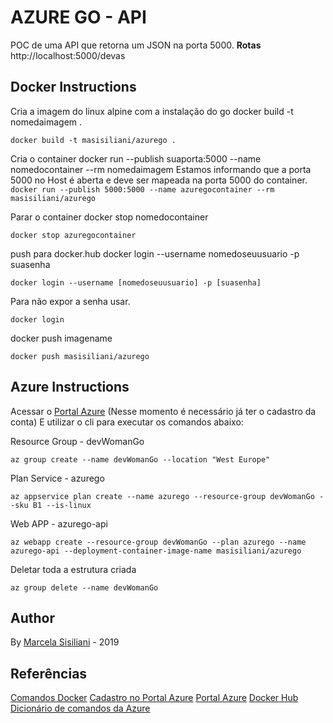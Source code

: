 # AZURE GO - API

POC de uma API que retorna um JSON na porta 5000.
**Rotas**
http://localhost:5000/devas


## Docker Instructions  
Cria a imagem do linux alpine com a instalação do go
docker build -t nomedaimagem .

``docker build -t masisiliani/azurego .``

Cria o container 
docker run --publish suaporta:5000 --name nomedocontainer --rm nomedaimagem
Estamos informando que a porta 5000 no Host é aberta e deve ser mapeada na porta 5000 do container.
``docker run --publish 5000:5000 --name azuregocontainer --rm masisiliani/azurego``

Parar o container
docker stop nomedocontainer

``docker stop azuregocontainer``

push para docker.hub
docker login --username nomedoseuusuario -p suasenha

``docker login --username [nomedoseuusuario] -p [suasenha]``

Para não expor a senha usar.

``docker login`` 


docker push imagename

``docker push masisiliani/azurego``

## Azure Instructions 

Acessar o [Portal Azure](https://portal.azure.com/#home) (Nesse momento é necessário já ter o cadastro da conta)
E utilizar o cli para executar os comandos abaixo: 

Resource Group - devWomanGo

``az group create --name devWomanGo --location "West Europe"``

Plan Service - azurego

``az appservice plan create --name azurego --resource-group devWomanGo --sku B1 --is-linux``

Web APP - azurego-api

``az webapp create --resource-group devWomanGo --plan azurego --name azurego-api --deployment-container-image-name masisiliani/azurego``

Deletar toda a estrutura criada

``az group delete --name devWomanGo``

## Author

By [Marcela Sisiliani](https://msisiliani.github.io) - 2019

## Referências

[Comandos Docker](https://woliveiras.com.br/posts/comandos-mais-utilizados-no-docker/)
[Cadastro no Portal Azure](https://azure.microsoft.com/pt-br/free/)
[Portal Azure](https://portal.azure.com/#home)
[Docker Hub](https://hub.docker.com)
[Dicionário de comandos da Azure](https://docs.microsoft.com/en-us/cli/azure/group?view=azure-cli-latest)